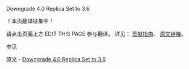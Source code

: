  Downgrade 4.0 Replica Set to 3.6

 ！本页翻译征集中！

请点击页面上方 EDIT THIS PAGE 参与翻译。
详见：
[贡献指南]( https://github.com/JinMuInfo/MongoDB-Manual-zh/blob/master/CONTRIBUTING.md )、
[原文链接](  https://docs.mongodb.com/manual/release-notes/4.0-downgrade-replica-set/  )。

 参见

原文 - [Downgrade 4.0 Replica Set to 3.6]( https://docs.mongodb.com/manual/release-notes/4.0-downgrade-replica-set/ )

